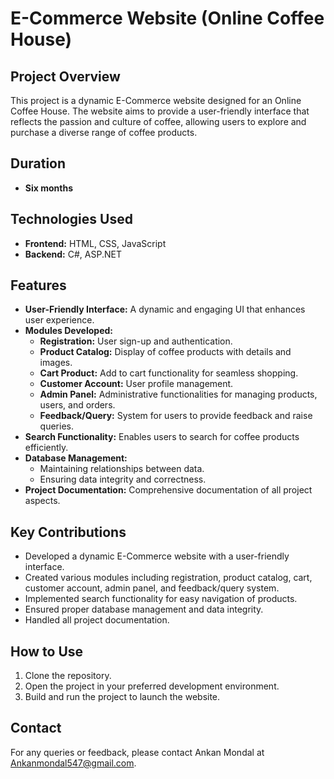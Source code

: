 # E-Commerce Website (Online Coffee House)

## Project Overview
This project is a dynamic E-Commerce website designed for an Online Coffee House. The website aims to provide a user-friendly interface that reflects the passion and culture of coffee, allowing users to explore and purchase a diverse range of coffee products.

## Duration
- **Six months**

## Technologies Used
- **Frontend:** HTML, CSS, JavaScript
- **Backend:** C#, ASP.NET

## Features
- **User-Friendly Interface:** A dynamic and engaging UI that enhances user experience.
- **Modules Developed:**
  - **Registration:** User sign-up and authentication.
  - **Product Catalog:** Display of coffee products with details and images.
  - **Cart Product:** Add to cart functionality for seamless shopping.
  - **Customer Account:** User profile management.
  - **Admin Panel:** Administrative functionalities for managing products, users, and orders.
  - **Feedback/Query:** System for users to provide feedback and raise queries.
- **Search Functionality:** Enables users to search for coffee products efficiently.
- **Database Management:** 
  - Maintaining relationships between data.
  - Ensuring data integrity and correctness.
- **Project Documentation:** Comprehensive documentation of all project aspects.

## Key Contributions
- Developed a dynamic E-Commerce website with a user-friendly interface.
- Created various modules including registration, product catalog, cart, customer account, admin panel, and feedback/query system.
- Implemented search functionality for easy navigation of products.
- Ensured proper database management and data integrity.
- Handled all project documentation.

## How to Use
1. Clone the repository.
2. Open the project in your preferred development environment.
3. Build and run the project to launch the website.

## Contact
For any queries or feedback, please contact Ankan Mondal at Ankanmondal547@gmail.com.


